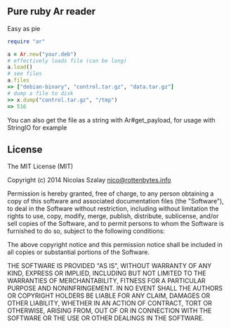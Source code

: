 ## Pure ruby Ar reader

Easy as pie

```ruby
require "ar"

a = Ar.new("your.deb")
# effectively loads file (can be long)
a.load()
# see files
a.files
=> ["debian-binary", "control.tar.gz", "data.tar.gz"]
# dump a file to disk
>> x.dump("control.tar.gz", "/tmp")
=> 516
```

You can also get the file as a string with Ar#get_payload, for usage with StringIO for example

## License

The MIT License (MIT)

Copyright (c) 2014 Nicolas Szalay <nico@rottenbytes.info>

Permission is hereby granted, free of charge, to any person obtaining a copy
of this software and associated documentation files (the "Software"), to deal
in the Software without restriction, including without limitation the rights
to use, copy, modify, merge, publish, distribute, sublicense, and/or sell
copies of the Software, and to permit persons to whom the Software is
furnished to do so, subject to the following conditions:

The above copyright notice and this permission notice shall be included in
all copies or substantial portions of the Software.

THE SOFTWARE IS PROVIDED "AS IS", WITHOUT WARRANTY OF ANY KIND, EXPRESS OR
IMPLIED, INCLUDING BUT NOT LIMITED TO THE WARRANTIES OF MERCHANTABILITY,
FITNESS FOR A PARTICULAR PURPOSE AND NONINFRINGEMENT. IN NO EVENT SHALL THE
AUTHORS OR COPYRIGHT HOLDERS BE LIABLE FOR ANY CLAIM, DAMAGES OR OTHER
LIABILITY, WHETHER IN AN ACTION OF CONTRACT, TORT OR OTHERWISE, ARISING FROM,
OUT OF OR IN CONNECTION WITH THE SOFTWARE OR THE USE OR OTHER DEALINGS IN
THE SOFTWARE.
